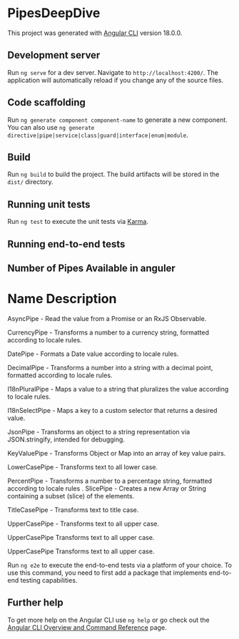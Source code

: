 # PipesDeepDive

This project was generated with [Angular CLI](https://github.com/angular/angular-cli) version 18.0.0.

## Development server

Run `ng serve` for a dev server. Navigate to `http://localhost:4200/`. The application will automatically reload if you change any of the source files.

## Code scaffolding

Run `ng generate component component-name` to generate a new component. You can also use `ng generate directive|pipe|service|class|guard|interface|enum|module`.

## Build

Run `ng build` to build the project. The build artifacts will be stored in the `dist/` directory.

## Running unit tests

Run `ng test` to execute the unit tests via [Karma](https://karma-runner.github.io).

## Running end-to-end tests
## Number of Pipes Available in anguler


# Name	Description
AsyncPipe	- Read the value from a Promise or an RxJS Observable.

CurrencyPipe -	Transforms a number to a currency string, formatted according to locale rules.

DatePipe -	Formats a Date value according to locale rules.

DecimalPipe	- Transforms a number into a string with a decimal point, formatted according to locale rules.

I18nPluralPipe -	Maps a value to a string that pluralizes the value according to locale rules.

I18nSelectPipe	- Maps a key to a custom selector that returns a desired value.

JsonPipe	- Transforms an object to a string representation via JSON.stringify, intended for debugging.

KeyValuePipe	- Transforms Object or Map into an array of key value pairs.

LowerCasePipe	- Transforms text to all lower case.

PercentPipe	- Transforms a number to a percentage string, formatted according to locale rules
.
SlicePipe	- Creates a new Array or String containing a subset (slice) of the elements.

TitleCasePipe	- Transforms text to title case.

UpperCasePipe	- Transforms text to all upper case.

UpperCasePipe	Transforms text to all upper case.


UpperCasePipe	Transforms text to all upper case.


Run `ng e2e` to execute the end-to-end tests via a platform of your choice. To use this command, you need to first add a package that implements end-to-end testing capabilities.

## Further help

To get more help on the Angular CLI use `ng help` or go check out the [Angular CLI Overview and Command Reference](https://angular.io/cli) page.
